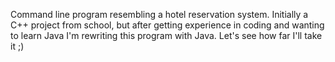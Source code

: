 Command line program resembling a hotel reservation system. Initially a C++ project from school, but after getting experience in coding and wanting to learn Java
I'm rewriting this program with Java. Let's see how far I'll take it ;)
